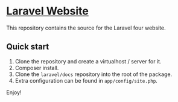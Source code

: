 # [Laravel Website](http://laravel.com)

This repository contains the source for the Laravel four website.

## Quick start

1. Clone the repository and create a virtualhost / server for it.
2. Composer install.
3. Clone the `laravel/docs` repository into the root of the package.
4. Extra configuration can be found in `app/config/site.php`.

Enjoy!
